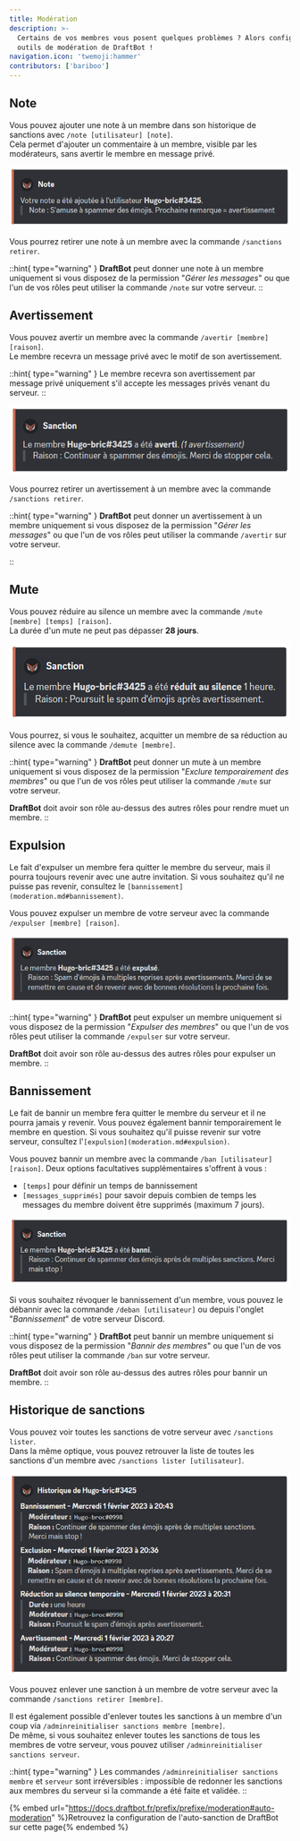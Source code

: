 ```yaml
---
title: Modération
description: >-
  Certains de vos membres vous posent quelques problèmes ? Alors configurez les
  outils de modération de DraftBot !
navigation.icon: 'twemoji:hammer'
contributors: ['bariboo']
---
```


## Note

Vous pouvez ajouter une note à un membre dans son historique de sanctions avec `/note [utilisateur] [note]`.\
Cela permet d'ajouter un commentaire à un membre, visible par les modérateurs, sans avertir le membre en message privé.

![Note donnée à un membre](/assets/moderation/note.png)

Vous pourrez retirer une note à un membre avec la commande `/sanctions retirer`.

::hint{ type="warning" }
**DraftBot** peut donner une note à un membre uniquement si vous disposez de la permission "_Gérer les messages_" ou que l'un de vos rôles peut utiliser la commande `/note` sur votre serveur.
::

## Avertissement

Vous pouvez avertir un membre avec la commande `/avertir [membre] [raison]`.\
Le membre recevra un message privé avec le motif de son avertissement.

::hint{ type="warning" }
Le membre recevra son avertissement par message privé uniquement s'il accepte les messages privés venant du serveur.
::

![Avertissement donné à un membre](/assets/moderation/warn.png)

Vous pourrez retirer un avertissement à un membre avec la commande `/sanctions retirer`.

::hint{ type="warning" }
**DraftBot** peut donner un avertissement à un membre uniquement si vous disposez de la permission "_Gérer les messages_" ou que l'un de vos rôles peut utiliser la commande `/avertir` sur votre serveur.

::

## Mute

Vous pouvez réduire au silence un membre avec la commande `/mute [membre] [temps] [raison]`.\
La durée d'un mute ne peut pas dépasser **28 jours**.

![Rendre muet un membre](/assets/moderation/mute.png)

Vous pourrez, si vous le souhaitez, acquitter un membre de sa réduction au silence avec la commande `/demute [membre]`.

::hint{ type="warning" }
**DraftBot** peut donner un mute à un membre uniquement si vous disposez de la permission "_Exclure temporairement des membres_" ou que l'un de vos rôles peut utiliser la commande `/mute` sur votre serveur.

**DraftBot** doit avoir son rôle au-dessus des autres rôles pour rendre muet un membre.
::

## Expulsion

Le fait d'expulser un membre fera quitter le membre du serveur, mais il pourra toujours revenir avec une autre invitation. Si vous souhaitez qu'il ne puisse pas revenir, consultez le `[bannissement](moderation.md#bannissement)`.

Vous pouvez expulser un membre de votre serveur avec la commande `/expulser [membre] [raison]`.

![Expulsion d'un membre](/assets/moderation/kick.png)

::hint{ type="warning" }
**DraftBot** peut expulser un membre uniquement si vous disposez de la permission "_Expulser des membres_" ou que l'un de vos rôles peut utiliser la commande `/expulser` sur votre serveur.

**DraftBot** doit avoir son rôle au-dessus des autres rôles pour expulser un membre.
::

## Bannissement

Le fait de bannir un membre fera quitter le membre du serveur et il ne pourra jamais y revenir. Vous pouvez également bannir temporairement le membre en question. Si vous souhaitez qu'il puisse revenir sur votre serveur, consultez l'`[expulsion](moderation.md#expulsion)`.

Vous pouvez bannir un membre avec la commande `/ban [utilisateur] [raison]`. Deux options facultatives supplémentaires s'offrent à vous :

* `[temps]` pour définir un temps de bannissement
* `[messages_supprimés]` pour savoir depuis combien de temps les messages du membre doivent être supprimés (maximum 7 jours).

![Bannissement d'un utilisateur](/assets/moderation/ban.png)

Si vous souhaitez révoquer le bannissement d'un membre, vous pouvez le débannir avec la commande `/deban [utilisateur]` ou depuis l'onglet "_Bannissement_" de votre serveur Discord.

::hint{ type="warning" }
**DraftBot** peut bannir un membre uniquement si vous disposez de la permission "_Bannir des membres_" ou que l'un de vos rôles peut utiliser la commande `/ban` sur votre serveur.

**DraftBot** doit avoir son rôle au-dessus des autres rôles pour bannir un membre.
::

## Historique de sanctions
Vous pouvez voir toutes les sanctions de votre serveur avec `/sanctions lister`.\
Dans la même optique, vous pouvez retrouver la liste de toutes les sanctions d'un membre avec `/sanctions lister [utilisateur]`.

![Historique de sanctions d'un membre](/assets/moderation/history.png)

Vous pouvez enlever une sanction à un membre de votre serveur avec la commande `/sanctions retirer [membre]`.

Il est également possible d'enlever toutes les sanctions à un membre d'un coup via `/adminreinitialiser sanctions membre [membre]`.\
De même, si vous souhaitez enlever toutes les sanctions de tous les membres de votre serveur, vous pouvez utiliser `/adminreinitialiser sanctions serveur`.

::hint{ type="warning" }
Les commandes `/adminreinitialiser sanctions membre` et `serveur` sont irréversibles : impossible de redonner les sanctions aux membres du serveur si la commande a été faite et validée.
::

{% embed url="https://docs.draftbot.fr/prefix/prefixe/moderation#auto-moderation" %}Retrouvez la configuration de l'auto-sanction de DraftBot sur cette page{% endembed %}
